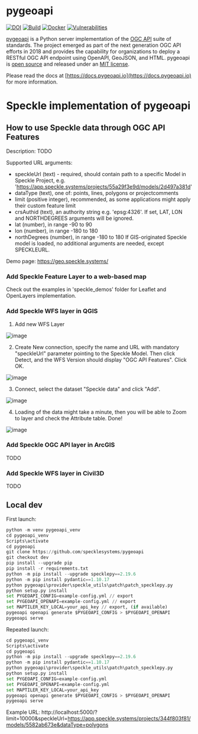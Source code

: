 # pygeoapi

[![DOI](https://zenodo.org/badge/121585259.svg)](https://zenodo.org/badge/latestdoi/121585259)
[![Build](https://github.com/geopython/pygeoapi/actions/workflows/main.yml/badge.svg)](https://github.com/geopython/pygeoapi/actions/workflows/main.yml)
[![Docker](https://github.com/geopython/pygeoapi/actions/workflows/containers.yml/badge.svg)](https://github.com/geopython/pygeoapi/actions/workflows/containers.yml)
[![Vulnerabilities](https://github.com/geopython/pygeoapi/actions/workflows/vulnerabilities.yml/badge.svg)](https://github.com/geopython/pygeoapi/actions/workflows/vulnerabilities.yml)

[pygeoapi](https://pygeoapi.io) is a Python server implementation of the [OGC API](https://ogcapi.ogc.org) suite of standards. The project emerged as part of the next generation OGC API efforts in 2018 and provides the capability for organizations to deploy a RESTful OGC API endpoint using OpenAPI, GeoJSON, and HTML. pygeoapi is [open source](https://opensource.org/) and released under an [MIT license](https://github.com/geopython/pygeoapi/blob/master/LICENSE.md).

Please read the docs at [https://docs.pygeoapi.io](https://docs.pygeoapi.io) for more information.

# Speckle implementation of pygeoapi

## How to use Speckle data through OGC API Features

Description: TODO

Supported URL arguments:
 - speckleUrl (text) - required, should contain path to a specific Model in Speckle Project, e.g. 'https://app.speckle.systems/projects/55a29f3e9d/models/2d497a381d'
 - dataType (text), one of: points, lines, polygons or projectcomments
 - limit (positive integer), recommended, as some applications might apply their custom feature limit
 - crsAuthid (text), an authority string e.g. 'epsg:4326'. If set, LAT, LON and NORTHDEGREES arguments will be ignored.
 - lat (number), in range -90 to 90
 - lon (number), in range -180 to 180
 - northDegrees (number), in range -180 to 180
If GIS-originated Speckle model is loaded, no additional arguments are needed, except SPECKLEURL.  

Demo page: https://geo.speckle.systems/ 

### Add Speckle Feature Layer to a web-based map

Check out the examples in 'speckle_demos' folder for Leaflet and OpenLayers implementation.

### Add Speckle WFS layer in QGIS
1. Add new WFS Layer

![image](https://github.com/user-attachments/assets/ea168853-dc97-43bf-b9f2-4d0244addb01)

2. Create New connection, specify the name and URL with mandatory "speckleUrl" parameter pointing to the Speckle Model. Then click Detect, and the WFS Version should display "OGC API Features". Click OK.

![image](https://github.com/user-attachments/assets/8bf9f164-bdb1-455e-8298-f0c1d5dd324d)

3. Connect, select the dataset "Speckle data" and click "Add".

![image](https://github.com/user-attachments/assets/73c97729-f3b3-4192-a4cf-667ba147fc6f)

4. Loading of the data might take a minute, then you will be able to Zoom to layer and check the Attribute table. Done! 

![image](https://github.com/user-attachments/assets/0708c64e-b063-4f55-b9f4-e791fc32da95)


### Add Speckle OGC API layer in ArcGIS

TODO


### Add Speckle WFS layer in Civil3D

TODO

## Local dev
First launch:
```python
python -m venv pygeoapi_venv
cd pygeoapi_venv
Scripts\activate
cd pygeoapi
git clone https://github.com/specklesystems/pygeoapi
git checkout dev
pip install --upgrade pip
pip install -r requirements.txt
python -m pip install --upgrade specklepy==2.19.6
python -m pip install pydantic==1.10.17
python pygeoapi\provider\speckle_utils\patch\patch_specklepy.py
python setup.py install
set PYGEOAPI_CONFIG=example-config.yml // export
set PYGEOAPI_OPENAPI=example-config.yml // export
set MAPTILER_KEY_LOCAL=your_api_key // export, (if available)
pygeoapi openapi generate $PYGEOAPI_CONFIG > $PYGEOAPI_OPENAPI
pygeoapi serve
```

Repeated launch:
```python
cd pygeoapi_venv
Scripts\activate
cd pygeoapi
python -m pip install --upgrade specklepy==2.19.6
python -m pip install pydantic==1.10.17
python pygeoapi\provider\speckle_utils\patch\patch_specklepy.py
python setup.py install
set PYGEOAPI_CONFIG=example-config.yml
set PYGEOAPI_OPENAPI=example-config.yml
set MAPTILER_KEY_LOCAL=your_api_key
pygeoapi openapi generate $PYGEOAPI_CONFIG > $PYGEOAPI_OPENAPI
pygeoapi serve

```

Example URL:
http://localhost:5000/?limit=10000&speckleUrl=https://app.speckle.systems/projects/344f803f81/models/5582ab673e&dataType=polygons


